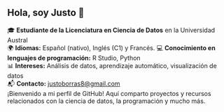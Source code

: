 ## Hola, soy Justo 👋

🎓 **Estudiante de la Licenciatura en Ciencia de Datos** en la Universidad Austral  
🌍 **Idiomas:** Español (nativo), Inglés (C1) y Francés.
💻 **Conocimiento en lenguajes de programación:** R Studio, Python  
📊 **Intereses:** Análisis de datos, aprendizaje automático, visualización de datos  
📬 **Contacto:** [justoborras8@gmail.com](justoborras8@gmail.com)  
¡Bienvenido a mi perfil de GitHub! Aquí comparto proyectos y recursos relacionados con la ciencia de datos, la programación y mucho más.  
